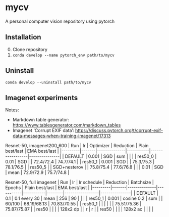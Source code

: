 # mycv
A personal computer vision repository using pytorch

## Installation
0. Clone repository
1. `conda develop --name pytorch_env path/to/mycv`

## Uninstall
`conda develop --uninstall path/to/mycv`

## Imagenet experiments
Notes:
- Markdown table generator: https://www.tablesgenerator.com/markdown_tables
- Imagenet 'Corrupt EXIF data’: https://discuss.pytorch.org/t/corrupt-exif-data-messages-when-training-imagenet/17313

Resnet-50, imagenet200_600
| Run     | lr    | Optimizer    | Reduction | Plain best/last | EMA best/last |
|---------|-------|--------------|-----------|-----------------|---------------|
| DEFAULT | 0.001 | SGD          | sum       |                 |               |
| res50_0 | 0.01  | SGD          |           | 72.4/72.4       | 74.7/74.1     |
| res50_1 | 0.001 | SGD          |           | 75.3/75.3       | 78.1/76.5     |
| res50_5 |       | SGD+nesterov |           | 75.8/75.4       | 77.6/76.8     |
|         | 0.01  | SGD          | mean      | 72.9/72.9       | 75.7/74.8     |


Resnet-50, full imagenet
| Run     | lr    | lr schedule  | Reduction | Batchsize | Epochs | Plain best/last | EMA best/last |
|---------|-------|--------------|-----------|-----------|--------|-----------------|---------------|
| DEFAULT | 0.1   | 0.1 every 30 | mean      | 256       | 90     |                 |               |
| res50_1 | 0.001 | cosine 0.2   | sum       |           | 60/100 | 68.19/68.13     | 70.83/70.55   |
| res50_1 |       |              |           |           |        | 75.51/75.36     | 75.87/75.87   |
| res50   |       |              |           | 128x2 dp  |        | r               | r             |
| res50   |       |              |           | 128x2 ac  |        |                 |               |
